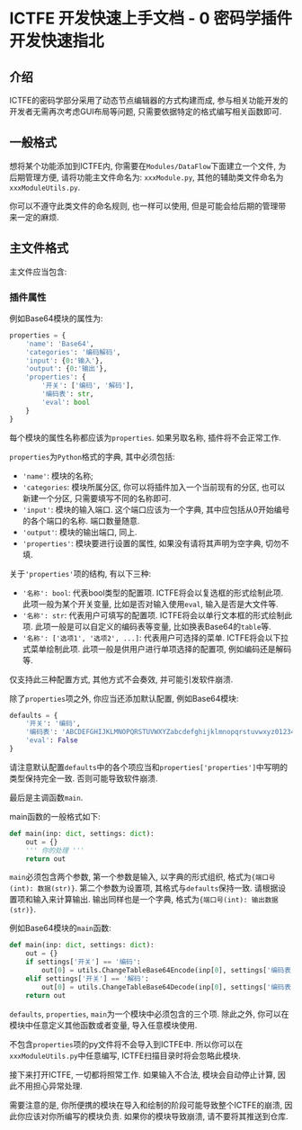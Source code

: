 # ICTFE 开发快速上手文档 - 0 密码学插件开发快速指北

## 介绍

ICTFE的密码学部分采用了动态节点编辑器的方式构建而成, 参与相关功能开发的开发者无需再次考虑GUI布局等问题,
只需要依据特定的格式编写相关函数即可.

## 一般格式

想将某个功能添加到ICTFE内, 你需要在`Modules/DataFlow`下面建立一个文件, 为后期管理方便,
请将功能主文件命名为: `xxxModule.py`, 其他的辅助类文件命名为`xxxModuleUtils.py`.

你可以不遵守此类文件的命名规则, 也一样可以使用, 但是可能会给后期的管理带来一定的麻烦.

## 主文件格式

主文件应当包含:

### 插件属性

例如Base64模块的属性为:

```python
properties = {
    'name': 'Base64',
    'categories': '编码解码',
    'input': {0:'输入'},
    'output': {0:'输出'},
    'properties': {
        '开关': ['编码', '解码'],
        '编码表': str,
        'eval': bool
    }
}
```

每个模块的属性名称都应该为`properties`. 如果另取名称, 插件将不会正常工作.

`properties`为`Python`格式的字典, 其中必须包括:

* `'name'`: 模块的名称;
* `'categories`: 模块所属分区, 你可以将插件加入一个当前现有的分区, 也可以新建一个分区, 只需要填写不同的名称即可.
* `'input'`: 模块的输入端口. 这个端口应该为一个字典, 其中应包括从0开始编号的各个端口的名称. 端口数量随意.
* `'output'`: 模块的输出端口, 同上.
* `'properties'`: 模块要进行设置的属性, 如果没有请将其声明为空字典, 切勿不填.

关于`'properties'`项的结构, 有以下三种:

* `'名称': bool`: 代表bool类型的配置项. ICTFE将会以复选框的形式绘制此项. 此项一般为某个开关变量, 比如是否对输入使用`eval`, 输入是否是大文件等.
* `'名称': str`: 代表用户可填写的配置项. ICTFE将会以单行文本框的形式绘制此项. 此项一般是可以自定义的编码表等变量, 比如换表Base64的`table`等.
* `'名称': ['选项1', '选项2', ...]`: 代表用户可选择的菜单. ICTFE将会以下拉式菜单绘制此项. 此项一般是供用户进行单项选择的配置项, 例如编码还是解码等.

仅支持此三种配置方式, 其他方式不会奏效, 并可能引发软件崩溃.

除了`properties`项之外, 你应当还添加默认配置, 例如Base64模块:

```python
defaults = {
    '开关': '编码',
    '编码表': 'ABCDEFGHIJKLMNOPQRSTUVWXYZabcdefghijklmnopqrstuvwxyz0123456789+/',
    'eval': False
}
```

请注意默认配置`defaults`中的各个项应当和`properties['properties']`中写明的类型保持完全一致. 否则可能导致软件崩溃.

最后是主调函数`main`.

main函数的一般格式如下:

```python
def main(inp: dict, settings: dict):
    out = {}
    ''' 你的处理 '''
    return out
```

`main`必须包含两个参数, 第一个参数是输入, 以字典的形式组织, 格式为`{端口号(int): 数据(str)}`. 第二个参数为设置项, 其格式与`defaults`保持一致. 请根据设置项和输入来计算输出. 输出同样也是一个字典, 格式为`{端口号(int): 输出数据(str)}`.

例如Base64模块的`main`函数:

```python
def main(inp: dict, settings: dict):
    out = {}
    if settings['开关'] == '编码':
        out[0] = utils.ChangeTableBase64Encode(inp[0], settings['编码表'], settings['eval'])
    elif settings['开关'] == '解码':
        out[0] = utils.ChangeTableBase64Decode(inp[0], settings['编码表'])
    return out
```

`defaults`, `properties`, `main`为一个模块中必须包含的三个项. 除此之外, 你可以在模块中任意定义其他函数或者变量, 导入任意模块使用.

不包含`properties`项的py文件将不会导入到ICTFE中. 所以你可以在`xxxModuleUtils.py`中任意编写, ICTFE扫描目录时将会忽略此模块.

接下来打开ICTFE, 一切都将照常工作. 如果输入不合法, 模块会自动停止计算, 因此不用担心异常处理.

需要注意的是, 你所便携的模块在导入和绘制的阶段可能导致整个ICTFE的崩溃, 因此你应该对你所编写的模块负责. 如果你的模块导致崩溃, 请不要将其推送到仓库.
